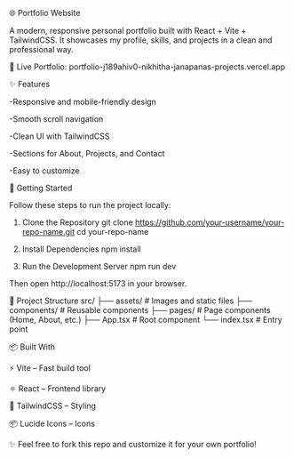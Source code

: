 🌐 Portfolio Website

A modern, responsive personal portfolio built with React + Vite + TailwindCSS.
It showcases my profile, skills, and projects in a clean and professional way.

🔗 Live Portfolio: portfolio-j189ahiv0-nikhitha-janapanas-projects.vercel.app

✨ Features

-Responsive and mobile-friendly design

-Smooth scroll navigation

-Clean UI with TailwindCSS

-Sections for About, Projects, and Contact

-Easy to customize

🚀 Getting Started

Follow these steps to run the project locally:

1. Clone the Repository
git clone https://github.com/your-username/your-repo-name.git
cd your-repo-name

2. Install Dependencies
npm install

3. Run the Development Server
npm run dev


Then open http://localhost:5173
 in your browser.

📂 Project Structure
src/
 ├── assets/          # Images and static files
 ├── components/      # Reusable components
 ├── pages/           # Page components (Home, About, etc.)
 ├── App.tsx          # Root component
 └── index.tsx        # Entry point

📦 Built With

⚡ Vite
 – Fast build tool

⚛️ React
 – Frontend library

🎨 TailwindCSS
 – Styling

📦 Lucide Icons
 – Icons

✨ Feel free to fork this repo and customize it for your own portfolio!

